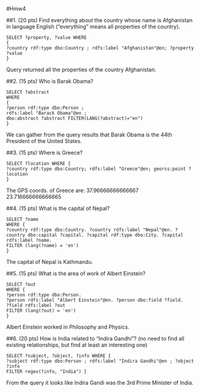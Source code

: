 #Hmw4

##1. 
(20 pts) Find everything about the country whose name is Afghanistan
in language English (“everything” means all properties of the country).

```
SELECT ?property, ?value WHERE
{
?country rdf:type dbo:Country ; rdfs:label "Afghanistan"@en; ?property ?value
}
```

Query returned all the properties of the country Afghanistan.


##2. 
(15 pts) Who is Barak Obama?

```
SELECT ?abstract
WHERE
{
?person rdf:type dbo:Person ;
rdfs:label "Barack Obama"@en ;
dbo:abstract ?abstract FILTER(LANG(?abstract)="en")
}
```

We can gather from the query results that Barak Obama is the 44th President of the United States.

##3. 
(15 pts) Where is Greece?

```
SELECT ?location WHERE {
?country rdf:type dbo:Country; rdfs:label "Greece"@en; georss:point ?location
}
```

The GPS coords. of Greece are: 37.96666666666667 23.716666666666665

##4. 
(15 pts) What is the capital of Nepal?

```
SELECT ?name
WHERE {
?country rdf:type dbo:Country. ?country rdfs:label "Nepal"@en. ?country dbo:capital ?capital. ?capital rdf:type dbo:City. ?capital rdfs:label ?name.
FILTER (lang(?name) = 'en')
}
```

The capital of Nepal is Kathmandu.

##5. 
(15 pts) What is the area of work of Albert Einstein?

```
SELECT ?out
WHERE {
?person rdf:type dbo:Person.
?person rdfs:label "Albert Einstein"@en. ?person dbo:field ?field.
?field rdfs:label ?out
FILTER (lang(?out) = 'en')
}
```

Albert Einstein worked in Philosophy and Physics.


##6. 
(20 pts) How is India related to “Indira Gandhi”? (no need to find all existing relationships, but find at least an interesting one)

```
SELECT ?subject, ?object, ?info WHERE {
?subject rdf:type dbo:Person ; rdfs:label "Indira Gandhi"@en ; ?object ?info
FILTER regex(?info, "India") }
```


From the query it looks like Indira Gandi was the 3rd Prime Minister of India.